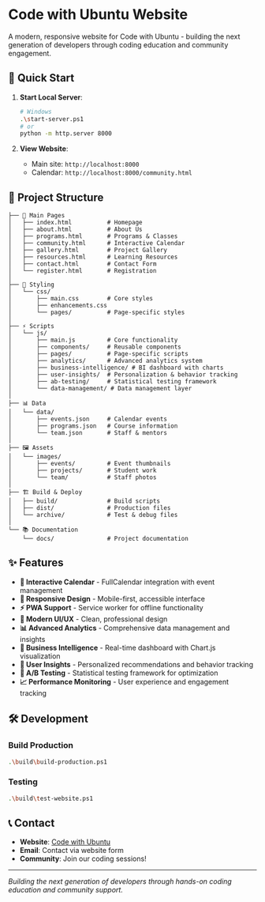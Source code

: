 # Code with Ubuntu Website

A modern, responsive website for Code with Ubuntu - building the next generation of developers through coding education and community engagement.

## 🚀 Quick Start

1. **Start Local Server**:
   ```bash
   # Windows
   .\start-server.ps1
   # or
   python -m http.server 8000
   ```

2. **View Website**:
   - Main site: `http://localhost:8000`
   - Calendar: `http://localhost:8000/community.html`

## 📁 Project Structure

```
├── 📄 Main Pages
│   ├── index.html          # Homepage
│   ├── about.html          # About Us
│   ├── programs.html       # Programs & Classes
│   ├── community.html      # Interactive Calendar
│   ├── gallery.html        # Project Gallery
│   ├── resources.html      # Learning Resources
│   ├── contact.html        # Contact Form
│   └── register.html       # Registration
│
├── 🎨 Styling
│   └── css/
│       ├── main.css        # Core styles
│       ├── enhancements.css
│       └── pages/          # Page-specific styles
│
├── ⚡ Scripts
│   └── js/
│       ├── main.js         # Core functionality
│       ├── components/     # Reusable components
│       ├── pages/          # Page-specific scripts
│       ├── analytics/      # Advanced analytics system
│       ├── business-intelligence/ # BI dashboard with charts
│       ├── user-insights/  # Personalization & behavior tracking
│       ├── ab-testing/     # Statistical testing framework
│       └── data-management/ # Data management layer
│
├── 📊 Data
│   └── data/
│       ├── events.json     # Calendar events
│       ├── programs.json   # Course information
│       └── team.json       # Staff & mentors
│
├── 🖼️ Assets
│   └── images/
│       ├── events/         # Event thumbnails
│       ├── projects/       # Student work
│       └── team/           # Staff photos
│
├── 🏗️ Build & Deploy
│   ├── build/              # Build scripts
│   ├── dist/               # Production files
│   └── archive/            # Test & debug files
│
└── 📚 Documentation
    └── docs/               # Project documentation
```

## ✨ Features

- **📅 Interactive Calendar** - FullCalendar integration with event management
- **📱 Responsive Design** - Mobile-first, accessible interface
- **⚡ PWA Support** - Service worker for offline functionality
- **🎨 Modern UI/UX** - Clean, professional design
- **📊 Advanced Analytics** - Comprehensive data management and insights
- **🧠 Business Intelligence** - Real-time dashboard with Chart.js visualization
- **👤 User Insights** - Personalized recommendations and behavior tracking
- **🧪 A/B Testing** - Statistical testing framework for optimization
- **📈 Performance Monitoring** - User experience and engagement tracking

## 🛠️ Development

### Build Production
```bash
.\build\build-production.ps1
```

### Testing
```bash
.\build\test-website.ps1
```

## 📞 Contact

- **Website**: [Code with Ubuntu](http://localhost:8000)
- **Email**: Contact via website form
- **Community**: Join our coding sessions!

---

*Building the next generation of developers through hands-on coding education and community support.*
